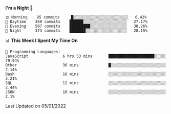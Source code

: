 <!--START_SECTION:waka-->
**I'm a Night 🦉** 

```text
🌞 Morning    85 commits     █░░░░░░░░░░░░░░░░░░░░░░░░   6.42% 
🌆 Daytime    360 commits    ██████░░░░░░░░░░░░░░░░░░░   27.17% 
🌃 Evening    507 commits    █████████░░░░░░░░░░░░░░░░   38.26% 
🌙 Night      373 commits    ███████░░░░░░░░░░░░░░░░░░   28.15%

```


📊 **This Week I Spent My Time On** 

```text
💬 Programming Languages: 
JavaScript               6 hrs 53 mins       ████████████████████░░░░░   79.94% 
Other                    36 mins             █░░░░░░░░░░░░░░░░░░░░░░░░   7.14% 
Bash                     16 mins             ░░░░░░░░░░░░░░░░░░░░░░░░░   3.21% 
SQL                      12 mins             ░░░░░░░░░░░░░░░░░░░░░░░░░   2.44% 
JSON                     10 mins             ░░░░░░░░░░░░░░░░░░░░░░░░░   2.1%

```


 Last Updated on 05/01/2022
<!--END_SECTION:waka-->
